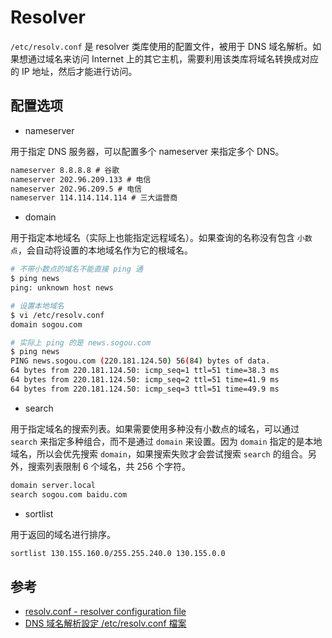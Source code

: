 # Resolver

`/etc/resolv.conf` 是 resolver 类库使用的配置文件，被用于 DNS 域名解析。如果想通过域名来访问 Internet 上的其它主机，需要利用该类库将域名转换成对应的 IP 地址，然后才能进行访问。

## 配置选项

* nameserver

用于指定 DNS 服务器，可以配置多个 nameserver 来指定多个 DNS。

```txt
nameserver 8.8.8.8 # 谷歌
nameserver 202.96.209.133 # 电信
nameserver 202.96.209.5 # 电信
nameserver 114.114.114.114 # 三大运营商
```

* domain

用于指定本地域名（实际上也能指定远程域名）。如果查询的名称没有包含 `小数点`，会自动将设置的本地域名作为它的根域名。

```bash
# 不带小数点的域名不能直接 ping 通
$ ping news
ping: unknown host news
```

```bash
# 设置本地域名
$ vi /etc/resolv.conf
domain sogou.com
```

```bash
# 实际上 ping 的是 news.sogou.com
$ ping news
PING news.sogou.com (220.181.124.50) 56(84) bytes of data.
64 bytes from 220.181.124.50: icmp_seq=1 ttl=51 time=38.3 ms
64 bytes from 220.181.124.50: icmp_seq=2 ttl=51 time=41.9 ms
64 bytes from 220.181.124.50: icmp_seq=3 ttl=51 time=49.9 ms
```

* search

用于指定域名的搜索列表。如果需要使用多种没有小数点的域名，可以通过 `search` 来指定多种组合，而不是通过 `domain` 来设置。因为 `domain` 指定的是本地域名，所以会优先搜索 `domain`，如果搜索失败才会尝试搜索 `search` 的组合。另外，搜索列表限制 6 个域名，共 256 个字符。

```txt
domain server.local
search sogou.com baidu.com
```

* sortlist

用于返回的域名进行排序。

```txt
sortlist 130.155.160.0/255.255.240.0 130.155.0.0
```

## 参考

* [resolv.conf - resolver configuration file](http://www.man7.org/linux/man-pages/man5/resolver.5.html)
* [DNS 域名解析設定 /etc/resolv.conf 檔案](http://blog.csdn.net/chenliujiang1989/article/details/8773466)